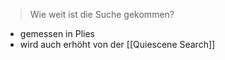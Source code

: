 > Wie weit ist die Suche gekommen?

- gemessen in Plies
- wird auch erhöht von der [[Quiescene Search]]